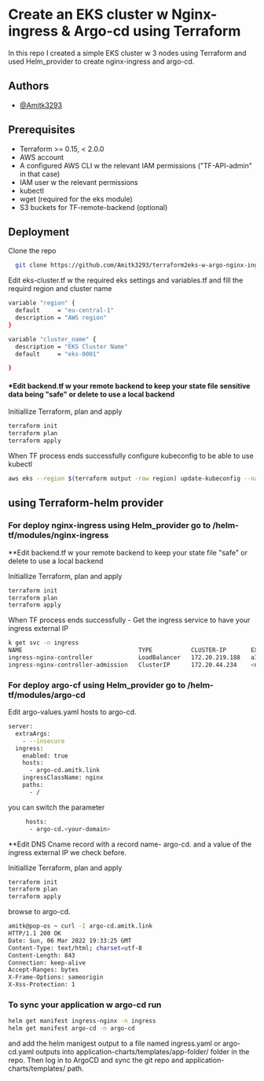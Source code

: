 
# Create an EKS cluster w Nginx-ingress & Argo-cd using Terraform

In this repo I created a simple EKS cluster w 3 nodes using Terraform and used Helm_provider to create nginx-ingress and argo-cd.  

## Authors

- [@Amitk3293 ](https://github.com/Amitk3293)


## Prerequisites

 - Terraform >= 0.15, < 2.0.0
 - AWS account
 - A configured AWS CLI w the relevant IAM permissions ("TF-API-admin" in that case)
 - IAM user w the relevant permissions
 - kubectl
 - wget (required for the eks module)
 - S3 buckets for TF-remote-backend (optional)


## Deployment

Clone the repo

```bash
  git clone https://github.com/Amitk3293/terraform2eks-w-argo-nginx-ingress.git
```

Edit eks-cluster.tf w the required eks settings and variables.tf and fill the requird region and cluster name
```bash
variable "region" {
  default     = "eu-central-1"
  description = "AWS region"
}

variable "cluster_name" {
  description = "EKS Cluster Name"
  default     = "eks-0001"

}
```

#### *Edit backend.tf w your remote backend to keep your state file sensitive data being "safe" or delete to use a local backend



Initiallize Terraform, plan and apply
```bash
terraform init
terraform plan
terraform apply
```
When TF process ends successfully configure kubeconfig to be able to use kubectl
```bash
aws eks --region $(terraform output -raw region) update-kubeconfig --name $(terraform output -raw cluster_name)
```

## using Terraform-helm provider


### For deploy nginx-ingress using Helm_provider go to /helm-tf/modules/nginx-ingress

**Edit backend.tf w your remote backend to keep your state file "safe" or delete to use a local backend

Initiallize Terraform, plan and apply
```bash
terraform init
terraform plan
terraform apply
```

When TF process ends successfully -  Get the ingress service to have your ingress external IP 

```bash
k get svc -n ingress
NAME                                 TYPE           CLUSTER-IP       EXTERNAL-IP                                                                 PORT(S)                      AGE
ingress-nginx-controller             LoadBalancer   172.20.219.188   a1ceeff3173e8452ab3b1b5c42b60069-404761402.eu-central-1.elb.amazonaws.com   80:31114/TCP,443:31853/TCP   54s
ingress-nginx-controller-admission   ClusterIP      172.20.44.234    <none>                                                                      443/TCP                      54s
```

### For deploy argo-cf using Helm_provider go to /helm-tf/modules/argo-cd
Edit argo-values.yaml hosts to argo-cd.<your-domain>
```bash
server:
  extraArgs:
    - --insecure
  ingress:
    enabled: true
    hosts:
      - argo-cd.amitk.link
    ingressClassName: nginx
    paths:
      - /
```
you can switch the parameter
```bash
     hosts:
      - argo-cd.<your-domain>
 ```
**Edit DNS Cname record with a record name- argo-cd.<your-domain> and a value of the ingress external IP we check before.


Initiallize Terraform, plan and apply
```bash
terraform init
terraform plan
terraform apply
```


browse to argo-cd.<your-domain>
```bash
amitk@pop-os ~ curl -I argo-cd.amitk.link
HTTP/1.1 200 OK
Date: Sun, 06 Mar 2022 19:33:25 GMT
Content-Type: text/html; charset=utf-8
Content-Length: 843
Connection: keep-alive
Accept-Ranges: bytes
X-Frame-Options: sameorigin
X-Xss-Protection: 1
```

### To sync your application w argo-cd run 
```bash
helm get manifest ingress-nginx -n ingress
helm get manifest argo-cd -n argo-cd
```
and add the helm manigest output to a file named ingress.yaml or argo-cd.yaml outputs into application-charts/templates/app-folder/ folder in the repo. 
Then log in to ArgoCD and sync the git repo and application-charts/templates/<app-name> path.

